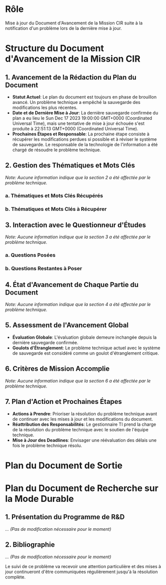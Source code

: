 # Rôle

Mise à jour du Document d'Avancement de la Mission CIR suite à la notification d'un problème lors de la dernière mise à jour.

# Structure du Document d'Avancement de la Mission CIR

## 1. Avancement de la Rédaction du Plan du Document
- **Statut Actuel**: Le plan du document est toujours en phase de brouillon avancé. Un problème technique a empêché la sauvegarde des modifications les plus récentes.
- **Date et de Dernière Mise à Jour**: La dernière sauvegarde confirmée du plan a eu lieu le Sun Dec 17 2023 19:00:00 GMT+0000 (Coordinated Universal Time), mais une tentative de mise à jour échouée s'est produite à 22:51:13 GMT+0000 (Coordinated Universal Time).
- **Prochaines Étapes et Responsable**: La prochaine étape consiste à récupérer les modifications perdues si possible et à réviser le système de sauvegarde. Le responsable de la technologie de l'information a été chargé de résoudre le problème technique.

## 2. Gestion des Thématiques et Mots Clés
*Note: Aucune information indique que la section 2 a été affectée par le problème technique.*

### a. Thématiques et Mots Clés Récupérés

### b. Thématiques et Mots Clés à Récupérer

## 3. Interaction avec le Questionneur d'Études
*Note: Aucune information indique que la section 3 a été affectée par le problème technique.*

### a. Questions Posées

### b. Questions Restantes à Poser

## 4. État d'Avancement de Chaque Partie du Document
*Note: Aucune information indique que la section 4 a été affectée par le problème technique.*

## 5. Assessment de l'Avancement Global
- **Évaluation Globale**: L'évaluation globale demeure inchangée depuis la dernière sauvegarde confirmée.
- **Goulots d'Étranglement**: Le problème technique actuel avec le système de sauvegarde est considéré comme un goulot d'étranglement critique.

## 6. Critères de Mission Accomplie
*Note: Aucune information indique que la section 6 a été affectée par le problème technique.*

## 7. Plan d'Action et Prochaines Étapes
- **Actions à Prendre**: Prioriser la résolution du problème technique avant de continuer avec les mises à jour et les modifications du document.
- **Réattribution des Responsabilités**: Le gestionnaire TI prend la charge de la résolution du problème technique avec le soutien de l'équipe technique.
- **Mise à Jour des Deadlines**: Envisager une réévaluation des délais une fois le problème technique résolu.

# Plan du Document de Sortie

# Plan du Document de Recherche sur la Mode Durable

## 1. Présentation du Programme de R&D
*... (Pas de modification nécessaire pour le moment)*

## 2. Bibliographie
*... (Pas de modification nécessaire pour le moment)*

Le suivi de ce problème va recevoir une attention particulière et des mises à jour continueront d'être communiquées régulièrement jusqu'à la résolution complète.
